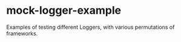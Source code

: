 # mock-logger-example
Examples of testing different Loggers, with various permutations of frameworks.
